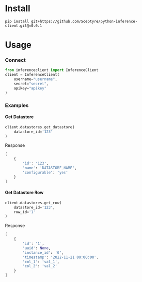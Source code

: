 # Install
`pip install git+https://github.com/Sceptyre/python-inference-client.git@v0.0.1`

# Usage
### Connect
```py
from inferenceclient import InferenceClient
client = InferenceClient(
    username="username",
    secret="secret",
    apikey="apikey"
)
```

### Examples
#### Get Datastore
```py
client.datastores.get_datastore(
    datastore_id='123'
)
```
Response
```py
[
    {
        'id': '123',
        'name': 'DATASTORE_NAME',
        'configurable': 'yes'
    }
]
```
#### Get Datastore Row
```py
client.datastores.get_row(
    datastore_id='123',
    row_id='1'
)
```
Response
```py
[
    {
        'id': '1',
        'uuid': None,
        'instance_id': '0',
        'timestamp': '2022-11-21 00:00:00',
        'col_1': 'val_1',
        'col_2': 'val_2'
    }
]
```